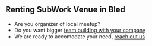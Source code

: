 ## Renting SubWork Venue in Bled

- Are you organizer of local meetup? 
- Do you want bigger [team building with your company](./company-retreat.md)
- We are ready to accomodate your need, [reach out us](./contact.md)